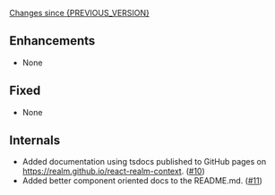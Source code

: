 [Changes since {PREVIOUS_VERSION}](https://github.com/realm/react-realm-context/compare/{PREVIOUS_VERSION}...{CURRENT_VERSION})

## Enhancements
- None

## Fixed
- None

## Internals
- Added documentation using tsdocs published to GitHub pages on https://realm.github.io/react-realm-context. ([#10](https://github.com/realm/react-realm-context/pull/10))
- Added better component oriented docs to the README.md. ([#11](https://github.com/realm/react-realm-context/pull/11))
